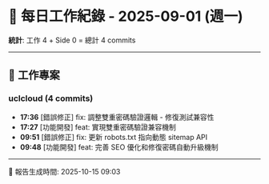 # 📅 每日工作紀錄 - 2025-09-01 (週一)

**統計**: 工作 4 + Side 0 = 總計 4 commits

---

## 💼 工作專案

### uclcloud (4 commits)

- **17:36** [錯誤修正] fix: 調整雙重密碼驗證邏輯 - 修復測試兼容性
- **17:27** [功能開發] feat: 實現雙重密碼驗證兼容機制
- **09:51** [錯誤修正] fix: 更新 robots.txt 指向動態 sitemap API
- **09:48** [功能開發] feat: 完善 SEO 優化和修復密碼自動升級機制

---

📅 報告生成時間: 2025-10-15 09:03
